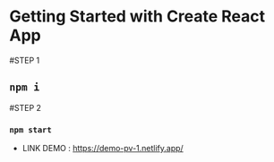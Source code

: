 
# Getting Started with Create React App

#STEP 1 
## `npm i`
#STEP 2 
### `npm start`

+ LINK DEMO : https://demo-pv-1.netlify.app/
